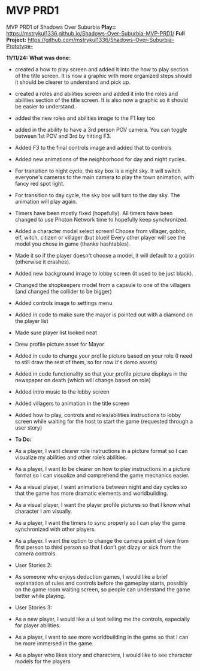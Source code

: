 # MVP PRD1
 MVP PRD1 of Shadows Over Suburbia
 **Play::** https://mstrykul1336.github.io/Shadows-Over-Suburbia-MVP-PRD1/
 **Full Project:** https://github.com/mstrykul1336/Shadows-Over-Suburbia-Prototype-

 **11/11/24:**
**What was done:**
- created a how to play screen and added it into the how to play section of the title screen. It is now a graphic with more organized steps should it should be clearer to understand and pick up.

- created a roles and abilities screen and added it into the roles and abilities section of the title screen. It is also now a graphic so it should be easier to understand.

- added the new roles and abilities image to the F1 key too

- added in the ability to have a 3rd person POV camera. You can toggle between 1st POV and 3rd by hitting F3. 

- Added F3 to the final controls image and added that to controls 

- Added new animations of the neighborhood for day and night cycles. 

- For transition to night cycle, the sky box is a night sky. It will switch everyone's cameras to the main camera to play the town animation, with fancy red spot light. 

- For transition to day cycle, the sky box will turn to the day sky. The animation will play again. 

- Timers have been mostly fixed (hopefully). All timers have been changed to use Photon Network time to hopefully keep synchronized. 

- Added a character model select screen! Choose from villager, goblin, elf, witch, citizen or villager (but blue)! Every other player will see the model you chose in game (thanks hashtables).

- Made it so if the player doesn't choose a model, it will default to a goblin (otherwise it crashes).

- Added new background image to lobby screen (it used to be just black). 

- Changed the shopkeepers model from a capsule to one of the villagers (and changed the collider to be bigger)

- Added controls image to settings menu 

- Added in code to make sure the mayor is pointed out with a diamond on the player list 

- Made sure player list looked neat 

- Drew profile picture asset for Mayor 

- Added in code to change your profile picture based on your role (I need to still draw the rest of them, so for now it's demo assets)

- Added in code functionality so that your profile picture displays in the newspaper on death (which will change based on role)

- Added intro music to the lobby screen 

- Added villagers to animation in the title screen 

- Added how to play, controls and roles/abilities instructions to lobby screen while waiting for the host to start the game (requested through a user story)

- **To Do:**
- As a player, I want clearer role instructions in a picture format so I can visualize my abilities and other role’s abilities.  

- As a player, I want to be clearer on how to play instructions in a picture format so I can visualize and comprehend the game mechanics easier.  

- As a visual player, I want animations between night and day cycles so that the game has more dramatic elements and worldbuilding. 

- As a visual player, I want the player profile pictures so that I know what character I am visually.  

- As a player, I want the timers to sync properly so I can play the game synchronized with other players.  

- As a player. I want the option to change the camera point of view from first person to third person so that I don’t get dizzy or sick from the camera controls.  

- User Stories 2: 

- As someone who enjoys deduction games, I would like a brief explanation of rules and controls before the gameplay starts, possibly on the game room waiting screen, so people can understand the game better while playing. 

- User Stories 3:  

- As a new player, I would like a ui text telling me the controls, especially for player abilities. 

- As a player, I want to see more worldbuilding in the game so that I can be more immersed in the game.  

- As a player who likes story and characters, I would like to see character models for the players 

